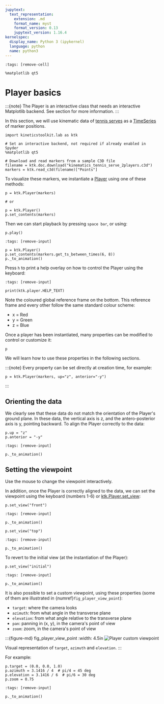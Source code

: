 ```yaml
---
jupytext:
  text_representation:
    extension: .md
    format_name: myst
    format_version: 0.13
    jupytext_version: 1.16.4
kernelspec:
  display_name: Python 3 (ipykernel)
  language: python
  name: python3
---
```


```{code-cell} ipython3
:tags: [remove-cell]

%matplotlib qt5
```

# Player basics

:::{note}
The Player is an interactive class that needs an interactive Matplotlib backend. See section [](getting_started_installing.md) for more information.
:::

In this section, we will use kinematic data of [tennis serves](dataset_kinematics_tennis_serve.md) as a [TimeSeries](timeseries.md) of marker positions.

```{code-cell} ipython3
import kineticstoolkit.lab as ktk

# Set an interactive backend, not required if already enabled in Spyder
%matplotlib qt5

# Download and read markers from a sample C3D file
filename = ktk.doc.download("kinematics_tennis_serve_2players.c3d")
markers = ktk.read_c3d(filename)["Points"]
```

To visualize these markers, we instantiate a [Player](api/ktk.Player.rst) using one of these methods:

```
p = ktk.Player(markers)

# or

p = ktk.Player()
p.set_contents(markers)
```

Then we can start playback by pressing `space bar`, or using:

```
p.play()
```

```{code-cell} ipython3
:tags: [remove-input]

p = ktk.Player()
p.set_contents(markers.get_ts_between_times(6, 8))
p._to_animation()
```

Press `h` to print a help overlay on how to control the Player using the keyboard:

```{code-cell} ipython3
:tags: [remove-input]

print(ktk.player.HELP_TEXT)
```

Note the coloured global reference frame on the bottom. This reference frame and every other follow the same standard colour scheme:

- x = Red
- y = Green
- z = Blue

Once a player has been instantiated, many properties can be modified to control or customize it:

```{code-cell} ipython3
p
```

We will learn how to use these properties in the following sections.

:::{note}
Every property can be set directly at creation time, for example:

```
p = ktk.Player(markers, up="z", anterior="-y")
```
:::

## Orienting the data

We clearly see that these data do not match the orientation of the Player's ground plane. In these data, the vertical axis is z, and the antero-posterior axis is y, pointing backward. To align the Player correctly to the data:

```{code-cell} ipython3
p.up = "z"
p.anterior = "-y"
```

```{code-cell} ipython3
:tags: [remove-input]

p._to_animation()
```

## Setting the viewpoint

Use the mouse to change the viewpoint interactively.

In addition, once the Player is correctly aligned to the data, we can set the viewpoint using the keyboard (numbers 1-6) or [ktk.Player.set_view](api/ktk.Player.set_view.rst):

```{code-cell} ipython3
p.set_view("front")
```

```{code-cell} ipython3
:tags: [remove-input]

p._to_animation()
```

```{code-cell} ipython3
p.set_view("top")
```

```{code-cell} ipython3
:tags: [remove-input]

p._to_animation()
```

To revert to the initial view (at the instantiation of the Player):

```{code-cell} ipython3
p.set_view("initial")
```

```{code-cell} ipython3
:tags: [remove-input]

p._to_animation()
```

It is also possible to set a custom viewpoint, using these properties (some of them are illustrated in {numref}`fig_player_view_point`):
- `target`: where the camera looks
- `azimuth`: from what angle in the transverse plane
- `elevation`: from what angle relative to the transverse plane
- `pan`: panning in (x, y), in the camera's point of view
- `zoom`: zoom, in the camera's point of view

:::{figure-md} fig_player_view_point
:width: 4.5in
![Player custom viewpoint](_static/images/player_view_point.png)

Visual representation of `target`, `azimuth` and `elevation`.
:::

For example:

```{code-cell} ipython3
p.target = (0.0, 0.0, 1.0)
p.azimuth = 3.1416 / 4  # pi/4 = 45 deg
p.elevation = 3.1416 / 6  # pi/6 = 30 deg
p.zoom = 0.75
```

```{code-cell} ipython3
:tags: [remove-input]

p._to_animation()
```
